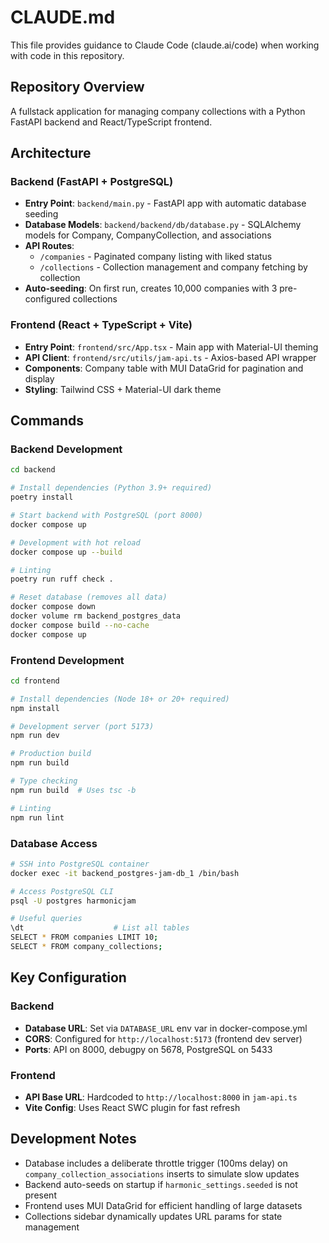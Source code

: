 # CLAUDE.md

This file provides guidance to Claude Code (claude.ai/code) when working with code in this repository.

## Repository Overview

A fullstack application for managing company collections with a Python FastAPI backend and React/TypeScript frontend.

## Architecture

### Backend (FastAPI + PostgreSQL)
- **Entry Point**: `backend/main.py` - FastAPI app with automatic database seeding
- **Database Models**: `backend/backend/db/database.py` - SQLAlchemy models for Company, CompanyCollection, and associations
- **API Routes**: 
  - `/companies` - Paginated company listing with liked status
  - `/collections` - Collection management and company fetching by collection
- **Auto-seeding**: On first run, creates 10,000 companies with 3 pre-configured collections

### Frontend (React + TypeScript + Vite)
- **Entry Point**: `frontend/src/App.tsx` - Main app with Material-UI theming
- **API Client**: `frontend/src/utils/jam-api.ts` - Axios-based API wrapper
- **Components**: Company table with MUI DataGrid for pagination and display
- **Styling**: Tailwind CSS + Material-UI dark theme

## Commands

### Backend Development

```bash
cd backend

# Install dependencies (Python 3.9+ required)
poetry install

# Start backend with PostgreSQL (port 8000)
docker compose up

# Development with hot reload
docker compose up --build

# Linting
poetry run ruff check .

# Reset database (removes all data)
docker compose down
docker volume rm backend_postgres_data
docker compose build --no-cache
docker compose up
```

### Frontend Development

```bash
cd frontend

# Install dependencies (Node 18+ or 20+ required)
npm install

# Development server (port 5173)
npm run dev

# Production build
npm run build

# Type checking
npm run build  # Uses tsc -b

# Linting
npm run lint
```

### Database Access

```bash
# SSH into PostgreSQL container
docker exec -it backend_postgres-jam-db_1 /bin/bash

# Access PostgreSQL CLI
psql -U postgres harmonicjam

# Useful queries
\dt                    # List all tables
SELECT * FROM companies LIMIT 10;
SELECT * FROM company_collections;
```

## Key Configuration

### Backend
- **Database URL**: Set via `DATABASE_URL` env var in docker-compose.yml
- **CORS**: Configured for `http://localhost:5173` (frontend dev server)
- **Ports**: API on 8000, debugpy on 5678, PostgreSQL on 5433

### Frontend
- **API Base URL**: Hardcoded to `http://localhost:8000` in `jam-api.ts`
- **Vite Config**: Uses React SWC plugin for fast refresh

## Development Notes

- Database includes a deliberate throttle trigger (100ms delay) on `company_collection_associations` inserts to simulate slow updates
- Backend auto-seeds on startup if `harmonic_settings.seeded` is not present
- Frontend uses MUI DataGrid for efficient handling of large datasets
- Collections sidebar dynamically updates URL params for state management